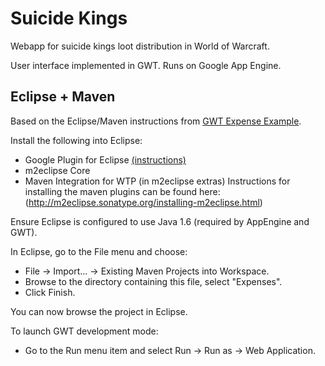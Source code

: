 Suicide Kings
=============

Webapp for suicide kings loot distribution in World of Warcraft.

User interface implemented in GWT. Runs on Google App Engine.

Eclipse + Maven
---------------

Based on the Eclipse/Maven instructions from [GWT Expense Example](http://code.google.com/p/google-web-toolkit/source/browse/trunk/samples/expenses/README-MAVEN.txt).

Install the following into Eclipse:
* Google Plugin for Eclipse [(instructions)](http://code.google.com/eclipse/)
* m2eclipse Core
* Maven Integration for WTP (in m2eclipse extras)
  Instructions for installing the maven plugins can be found here:
  (http://m2eclipse.sonatype.org/installing-m2eclipse.html)

Ensure Eclipse is configured to use Java 1.6 (required by AppEngine and GWT).

In Eclipse, go to the File menu and choose:
* File -> Import... -> Existing Maven Projects into Workspace.
* Browse to the directory containing this file, select "Expenses".
* Click Finish.

You can now browse the project in Eclipse.

To launch GWT development mode:
* Go to the Run menu item and select Run -> Run as -> Web Application.

